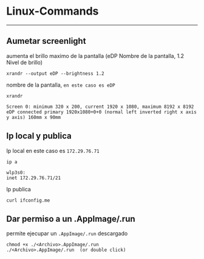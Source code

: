# Linux-Commands
---
## Aumetar screenlight
aumenta el brillo maximo de la pantalla (eDP Nombre de la pantalla, 1.2 Nivel de brillo)
```
xrandr --output eDP --brightness 1.2
```
nombre de la pantalla, `en este caso es eDP`
```
xrandr
```
```
Screen 0: minimum 320 x 200, current 1920 x 1080, maximum 8192 x 8192
eDP connected primary 1920x1080+0+0 (normal left inverted right x axis y axis) 160mm x 90mm
```
## Ip local y publica
Ip local en este caso es `172.29.76.71`
```
ip a
```
```
wlp3s0:
inet 172.29.76.71/21
```
Ip publica
```
curl ifconfig.me
```
## Dar permiso a un .AppImage/.run
permite ejecupar un `.AppImage/.run` descargado
```
chmod +x ./<Archivo>.AppImage/.run
./<Archivo>.AppImage/.run  (or double click)
```
##
